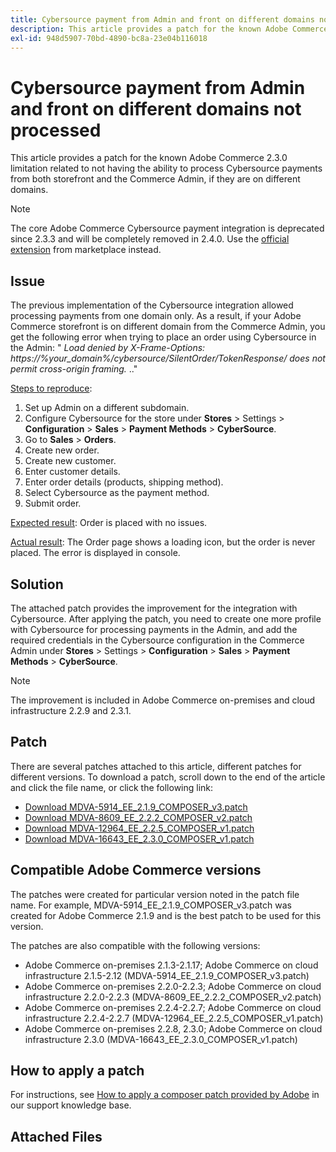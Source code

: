 ```yaml
---
title: Cybersource payment from Admin and front on different domains not processed
description: This article provides a patch for the known Adobe Commerce 2.3.0 limitation related to not having the ability to process Cybersource payments from both storefront and the Commerce Admin, if they are on different domains.
exl-id: 948d5907-70bd-4890-bc8a-23e04b116018
---
```

# Cybersource payment from Admin and front on different domains not processed

This article provides a patch for the known Adobe Commerce 2.3.0 limitation related to not having the ability to process Cybersource payments from both storefront and the Commerce Admin, if they are on different domains.

>[!NOTE]
>
>The core Adobe Commerce Cybersource payment integration is deprecated since 2.3.3 and will be completely removed in 2.4.0. Use the [official extension](https://marketplace.magento.com/cybersource-global-payment-management.html) from marketplace instead.

## Issue

The previous implementation of the Cybersource integration allowed processing payments from one domain only. As a result, if your Adobe Commerce storefront is on different domain from the Commerce Admin, you get the following error when trying to place an order using Cybersource in the Admin: " *Load denied by X-Frame-Options: https://%your\_domain%/cybersource/SilentOrder/TokenResponse/ does not permit cross-origin framing.* .."

 <u>Steps to reproduce</u>:

1. Set up Admin on a different subdomain.
1. Configure Cybersource for the store under **Stores** > Settings > **Configuration** > **Sales** > **Payment Methods** > **CyberSource**.
1. Go to **Sales** > **Orders**.
1. Create new order.
1. Create new customer.
1. Enter customer details.
1. Enter order details (products, shipping method).
1. Select Cybersource as the payment method.
1. Submit order.

 <u>Expected result</u>: Order is placed with no issues.

 <u>Actual result</u>: The Order page shows a loading icon, but the order is never placed. The error is displayed in console.

## Solution

The attached patch provides the improvement for the integration with Cybersource. After applying the patch, you need to create one more profile with Cybersource for processing payments in the Admin, and add the required credentials in the Cybersource configuration in the Commerce Admin under **Stores** > Settings > **Configuration** > **Sales** > **Payment Methods** > **CyberSource**.

>[!NOTE]
>
>The improvement is included in Adobe Commerce on-premises and cloud infrastructure 2.2.9 and 2.3.1.

## Patch

There are several patches attached to this article, different patches for different versions. To download a patch, scroll down to the end of the article and click the file name, or click the following link:

* [Download MDVA-5914\_EE\_2.1.9\_COMPOSER\_v3.patch](assets/MDVA-5914_EE_2.1.9_COMPOSER_v3.patch.zip)
* [Download MDVA-8609\_EE\_2.2.2\_COMPOSER\_v2.patch](assets/MDVA-8609_EE_2.2.2_COMPOSER_v2.patch.zip)
* [Download MDVA-12964\_EE\_2.2.5\_COMPOSER\_v1.patch](assets/MDVA-12964_EE_2.2.5_COMPOSER_v1.patch.zip)
* [Download MDVA-16643\_EE\_2.3.0\_COMPOSER\_v1.patch](assets/MDVA-16643_EE_2.3.0_COMPOSER_v1.patch.zip)

## Compatible Adobe Commerce versions

The patches were created for particular version noted in the patch file name. For example, MDVA-5914\_EE\_2.1.9\_COMPOSER\_v3.patch was created for Adobe Commerce 2.1.9 and is the best patch to be used for this version.

The patches are also compatible with the following versions:

* Adobe Commerce on-premises 2.1.3-2.1.17; Adobe Commerce on cloud infrastructure 2.1.5-2.12 (MDVA-5914\_EE\_2.1.9\_COMPOSER\_v3.patch)
* Adobe Commerce on-premises 2.2.0-2.2.3; Adobe Commerce on cloud infrastructure 2.2.0-2.2.3 (MDVA-8609\_EE\_2.2.2\_COMPOSER\_v2.patch)
* Adobe Commerce on-premises 2.2.4-2.2.7; Adobe Commerce on cloud infrastructure 2.2.4-2.2.7 (MDVA-12964\_EE\_2.2.5\_COMPOSER\_v1.patch)
* Adobe Commerce on-premises 2.2.8, 2.3.0; Adobe Commerce on cloud infrastructure 2.3.0 (MDVA-16643\_EE\_2.3.0\_COMPOSER\_v1.patch)

## How to apply a patch

For instructions, see [How to apply a composer patch provided by Adobe](https://support.magento.com/hc/en-us/articles/360028367731) in our support knowledge base.

## Attached Files

